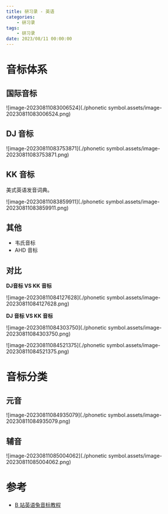 ```yaml
---
title: 研习录 - 英语
categories: 
    - 研习录
tags:
    - 研习录
date: 2023/08/11 00:00:00
---
```


# 音标体系

## **国际音标**

![image-20230811083006524](./phonetic symbol.assets/image-20230811083006524.png)

## **DJ 音标**

![image-20230811083753871](./phonetic symbol.assets/image-20230811083753871.png)

## **KK 音标**

美式英语发音词典。

![image-20230811083859911](./phonetic symbol.assets/image-20230811083859911.png)

## 其他

- 韦氏音标
- AHD 音标

## 对比

**DJ音标 VS KK 音标**

![image-20230811084127628](./phonetic symbol.assets/image-20230811084127628.png)

**DJ 音标 VS KK 音标**

![image-20230811084303750](./phonetic symbol.assets/image-20230811084303750.png)

![image-20230811084521375](./phonetic symbol.assets/image-20230811084521375.png)

# 音标分类

## 元音

![image-20230811084935079](./phonetic symbol.assets/image-20230811084935079.png)

## 辅音

![image-20230811085004062](./phonetic symbol.assets/image-20230811085004062.png)

# 参考

- [B 站英语兔音标教程](https://www.bilibili.com/video/BV1iV411z7Nj?p=1&vd_source=dde715d24e4fe38dc525c996ab020c1a)
